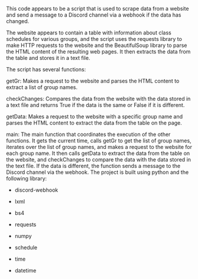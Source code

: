 

This code appears to be a script that is used to scrape data from a website and send a message to a Discord channel via a webhook if the data has changed.

The website appears to contain a table with information about class schedules for various groups, and the script uses the requests library to make HTTP requests to the website and the BeautifulSoup library to parse the HTML content of the resulting web pages. It then extracts the data from the table and stores it in a text file.

The script has several functions:

getGr: Makes a request to the website and parses the HTML content to extract a list of group names.

checkChanges: Compares the data from the website with the data stored in a text file and returns True if the data is the same or False if it is different.

getData: Makes a request to the website with a specific group name and parses the HTML content to extract the data from the table on the page.

main: The main function that coordinates the execution of the other functions. It gets the current time, calls getGr to get the list of group names, iterates over the list of group names, and makes a request to the website for each group name. It then calls getData to extract the data from the table on the website, and checkChanges to compare the data with the data stored in the text file. If the data is different, the function sends a message to the Discord channel via the webhook.
The project is built using python and the following library:

- discord-webhook

- lxml

- bs4

- requests

- numpy

- schedule

- time

- datetime
